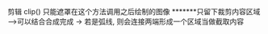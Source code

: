 剪辑
    clip() 只能遮罩在这个方法调用之后绘制的图像
        *******只留下裁剪内容区域
          -->可以结合合成完成
          -> 若是弧线, 则会连接两端形成一个区域当做截取内容